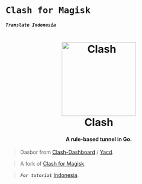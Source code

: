 # `Clash for Magisk`
***`Translate Indonesia`***
<h1 align="center">
  <img src="https://github.com/Dreamacro/clash/raw/master/docs/logo.png" alt="Clash" width="200">
  <br>Clash<br>
</h1>

<h4 align="center">A rule-based tunnel in Go.</h4>

>Dasbor from [Clash-Dashboard](https://github.com/Dreamacro/clash-dashboard) / [Yacd](https://github.com/haishanh/yacd).

>A fork of [Clash for Magisk](https://github.com/kalasutra/Clash_For_Magisk).

>***`For tutorial`*** [Indonesia](https://telegra.ph/𝓒𝓵𝓪𝓼𝓱𝓕𝓸𝓻𝓜𝓪𝓰𝓲𝓼𝓴-11-28). 
